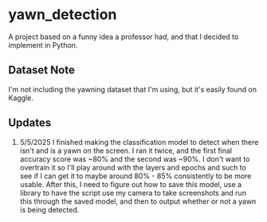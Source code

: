 # yawn_detection
A project based on a funny idea a professor had, and that I decided to implement in Python.

## Dataset Note
I'm not including the yawning dataset that I'm using, but it's easily found on Kaggle.

## Updates
1) 5/5/2025
I finished making the classification model to detect when there isn't and is a yawn on the screen. I ran it twice, and the first final accuracy score was ~80% and the second was ~90%. I don't want to overtrain it so I'll play around with the layers and epochs and such to see if I can get it to maybe around 80% - 85% consistently to be more usable. After this, I need to figure out how to save this model, use a library to have the script use my camera to take screenshots and run this through the saved model, and then to output whether or not a yawn is being detected.